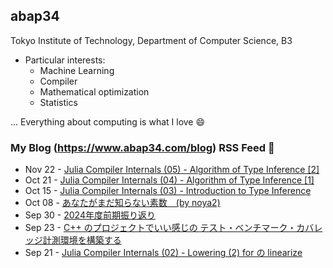 ## abap34

Tokyo Institute of Technology, Department of Computer Science, B3

- Particular interests:
  - Machine Learning
  - Compiler
  - Mathematical optimization
  - Statistics


... Everything about computing is what I love :smile:



### My Blog (https://www.abap34.com/blog) RSS Feed 📝 

<!-- feed start -->
- Nov 22 - [Julia Compiler Internals (05) - Algorithm of Type Inference [2]](https://abap34.com/posts/jci_05.html)
- Oct 21 - [Julia Compiler Internals (04) - Algorithm of Type Inference [1]](https://abap34.com/posts/jci_04.html)
- Oct 15 - [Julia Compiler Internals (03) - Introduction to Type Inference ](https://abap34.com/posts/jci_03.html)
- Oct 08 - [あなたがまだ知らない素数　(by noya2)](https://abap34.com/posts/random_prime_generator.html)
- Sep 30 - [2024年度前期振り返り](https://abap34.com/posts/hurikaeri_2024_0.html)
- Sep 23 - [C++ のプロジェクトでいい感じの テスト・ベンチマーク・カバレッジ計測環境を構築する](https://abap34.com/posts/cpp_ci.html)
- Sep 21 - [Julia Compiler Internals (02) - Lowering (2) for の linearize](https://abap34.com/posts/jci_02.html)
<!-- feed end -->
